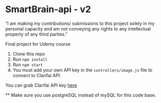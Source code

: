 # SmartBrain-api - v2

“I am making my contributions/ submissions to this project solely in my personal capacity and am not conveying any rights to any intellectual property of any third parties.”

Final project for Udemy course

1. Clone this repo
2. Run `npm install`
3. Run `npm start`
4. You must add your own API key in the `controllers/image.js` file to connect to Clarifai API.

You can grab Clarifai API key [here](https://www.clarifai.com/)

** Make sure you use postgreSQL instead of mySQL for this code base.
